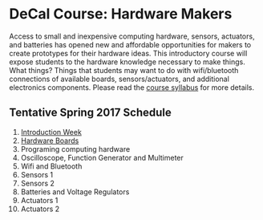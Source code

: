 # DeCal Course: Hardware Makers

Access to small and inexpensive computing hardware, sensors, actuators, and batteries has opened new and affordable opportunities for makers to create prototypes for their hardware ideas. This introductory course will expose students to the hardware knowledge necessary to make things. What things? Things that students may want to do with wifi/bluetooth connections of available boards, sensors/actuators, and additional electronics components. Please read the [course syllabus](https://people.eecs.berkeley.edu/~jpduarte/resources/DeCalCourseHardwareMakers.pdf) for more details.

## Tentative Spring 2017 Schedule

1. [Introduction Week](https://github.com/jpduarteeecs/hardwaremakers/blob/master/labs_sp17/introduction/intro.md)
2. [Hardware Boards](https://github.com/jpduarteeecs/hardwaremakers/blob/master/labs_sp17/angklung/angkulng.md)
3. Programing computing hardware
4. Oscilloscope, Function Generator and Multimeter
5. Wifi and Bluetooth
6. Sensors 1
7. Sensors 2
8. Batteries and Voltage Regulators
9. Actuators 1
10. Actuators 2
